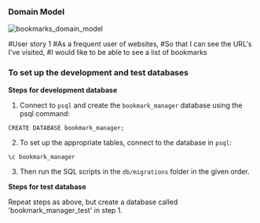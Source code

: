 ### Domain Model 

![bookmarks_domain_model](https://user-images.githubusercontent.com/67103839/91067336-afc29000-e62a-11ea-801b-0c479e7fddf6.png)

#User story 1
#As a frequent user of websites,
#So that I can see the URL's I've visited,
#I would like to be able to see a list of bookmarks

### To set up the development and test databases

**Steps for development database**

1. Connect to `psql` and create the `bookmark_manager` database using the psql command:

```
CREATE DATABASE bookmark_manager;
```

2. To set up the appropriate tables, connect to the database in `psql`:

```
\c bookmark_manager

```
3. Then run the SQL scripts in the `db/migrations` folder in the given order.

**Steps for test database**

Repeat steps as above, but create a database called 'bookmark_manager_test' in step 1.